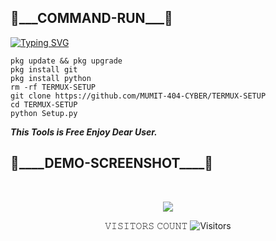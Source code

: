 <h2>🔻___COMMAND-RUN___🔻 </h2>

[![Typing SVG](https://readme-typing-svg.demolab.com?font=Fira+Code&pause=1000&color=FF2C10&background=31FF9400&width=435&lines=Setup+Your+Termux+Apk+Easily%F0%9F%A4%9F)](https://git.io/typing-svg)

```
pkg update && pkg upgrade
pkg install git
pkg install python
rm -rf TERMUX-SETUP
git clone https://github.com/MUMIT-404-CYBER/TERMUX-SETUP
cd TERMUX-SETUP
python Setup.py
```

___This Tools is Free Enjoy Dear User.___</br>

<h2>🔻____DEMO-SCREENSHOT____🔻 </h2>
<br>
<p align="center">
<img src="___Scr___/SETUP_1.0.png"/>
</p>

<p align="center"> 
 𝚅𝙸𝚂𝙸𝚃𝙾𝚁𝚂 𝙲𝙾𝚄𝙽𝚃
 <img src="https://profile-counter.glitch.me/MUMIT-404-CYBER/count.svg" alt="Visitors">
</p>
